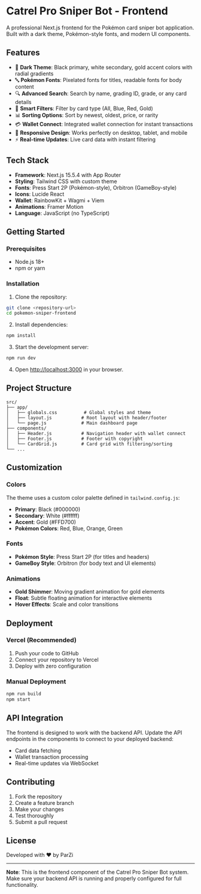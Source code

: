 # Catrel Pro Sniper Bot - Frontend

A professional Next.js frontend for the Pokémon card sniper bot application. Built with a dark theme, Pokémon-style fonts, and modern UI components.

## Features

- 🎨 **Dark Theme**: Black primary, white secondary, gold accent colors with radial gradients
- 🔤 **Pokémon Fonts**: Pixelated fonts for titles, readable fonts for body content
- 🔍 **Advanced Search**: Search by name, grading ID, grade, or any card details
- 🎯 **Smart Filters**: Filter by card type (All, Blue, Red, Gold)
- 📊 **Sorting Options**: Sort by newest, oldest, price, or rarity
- 💳 **Wallet Connect**: Integrated wallet connection for instant transactions
- 📱 **Responsive Design**: Works perfectly on desktop, tablet, and mobile
- ⚡ **Real-time Updates**: Live card data with instant filtering

## Tech Stack

- **Framework**: Next.js 15.5.4 with App Router
- **Styling**: Tailwind CSS with custom theme
- **Fonts**: Press Start 2P (Pokémon-style), Orbitron (GameBoy-style)
- **Icons**: Lucide React
- **Wallet**: RainbowKit + Wagmi + Viem
- **Animations**: Framer Motion
- **Language**: JavaScript (no TypeScript)

## Getting Started

### Prerequisites

- Node.js 18+ 
- npm or yarn

### Installation

1. Clone the repository:
```bash
git clone <repository-url>
cd pokemon-sniper-frontend
```

2. Install dependencies:
```bash
npm install
```

3. Start the development server:
```bash
npm run dev
```

4. Open [http://localhost:3000](http://localhost:3000) in your browser.

## Project Structure

```
src/
├── app/
│   ├── globals.css          # Global styles and theme
│   ├── layout.js           # Root layout with header/footer
│   └── page.js             # Main dashboard page
├── components/
│   ├── Header.js           # Navigation header with wallet connect
│   ├── Footer.js           # Footer with copyright
│   └── CardGrid.js         # Card grid with filtering/sorting
└── ...
```

## Customization

### Colors
The theme uses a custom color palette defined in `tailwind.config.js`:
- **Primary**: Black (#000000)
- **Secondary**: White (#ffffff) 
- **Accent**: Gold (#FFD700)
- **Pokémon Colors**: Red, Blue, Orange, Green

### Fonts
- **Pokémon Style**: Press Start 2P (for titles and headers)
- **GameBoy Style**: Orbitron (for body text and UI elements)

### Animations
- **Gold Shimmer**: Moving gradient animation for gold elements
- **Float**: Subtle floating animation for interactive elements
- **Hover Effects**: Scale and color transitions

## Deployment

### Vercel (Recommended)

1. Push your code to GitHub
2. Connect your repository to Vercel
3. Deploy with zero configuration

### Manual Deployment

```bash
npm run build
npm start
```

## API Integration

The frontend is designed to work with the backend API. Update the API endpoints in the components to connect to your deployed backend:

- Card data fetching
- Wallet transaction processing
- Real-time updates via WebSocket

## Contributing

1. Fork the repository
2. Create a feature branch
3. Make your changes
4. Test thoroughly
5. Submit a pull request

## License

Developed with ❤️ by ParZi

---

**Note**: This is the frontend component of the Catrel Pro Sniper Bot system. Make sure your backend API is running and properly configured for full functionality.